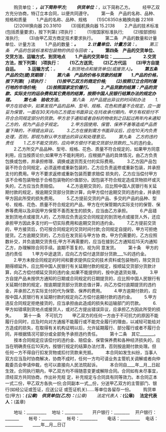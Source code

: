 
 


 　　购货单位：_________，以下简称甲方;
　　供货单位：_________，以下简称乙方。
　　经甲乙双方充分协商，特订立本合同，以便共同遵守。
　　第一条　产品的名称、品种、规格和质量
　　1.产品的名称、品种、规格
　　(1)SC6350水箱换向器 22*16*8
　　(2)20W换向器 20.3*16*10
　　(3)摇机换向器 15.2*13*8
　　2.产品的技术标准(包括质量要求)，按下列第( )项执行：
　　(1)按国家标准执行;
　　(2)按部颁标准执行;
　　(3)由甲乙双方商定技术要求执行。
　　第二条　产品的数量和计量单位、计量方法
　　1.产品的数量：_______。
　　2.计量单位、计量方法：______。
　　第三条　产品的包装标准和包装物的供应与回收：_______。
　　第四条　产品的交货单位、交货方法、运输方式、到货地点
　　1.产品的交货单位：________。
　　2.交货方法，按下列第(　)项执行：
　　(1)乙方送货;
　　(2)乙方代运
　　(3)甲方自提自运。
　　3.运输方式：_______。
　　4.到货地点和接货单位(或接货人)________。
　　第五条　产品的交(提)货期限：
　　第六条　产品的价格与货款的结算
　　1.产品的价格，按下列第(　)项执行：
　　(1)按甲乙双方的商定价格;
　　(2)按照订立合同时履行地的市场价格;
　　(3)按照国家定价履行。
　　2.产品货款的结算：产品的货款、实际支付的运杂费和其它费用的结算，按照中国人民银行结算办法的规定办理。
　　第七条　验收方法________。
　　第八条　对产品提出异议的时间和办法
　　1.甲方在验收中，如果发现产品的品种、型号、规格、花色和质量不合规定，应一面妥为保管，一面在30天内向乙方提出书面异议;在托收承付期内，甲方有权拒付不符合合同规定部分的货款。甲方怠于通知或者自标的物收到之日起过两年内未通知乙方的，视为产品合乎规定。
　　2.甲方因使用、保管、保养不善等造成产品质量下降的，不得提出异议。
　　3.乙方在接到需方书面异议后，应在10天内负责处理，否则，即视为默认甲方提出的异议和处理意见。
　　第九条　乙方的违约责任
　　1.乙方不能交货的，应向甲方偿付不能交货部分货款的___%的违约金。
　　2.乙方所交产品品种、型号、规格、花色、质量不符合规定的，如果甲方同意利用，应当按质论价;如果甲方不能利用的，应根据产品的具体情况，由乙方负责包换或包修，并承担修理、调换或退货而支付的实际费用。
　　3.乙方因产品包装不符合合同规定，必须返修或重新包装的，乙方应负责返修或重新包装，并承担支付的费用。甲方不要求返修或重新包装而要求赔偿 损失的，乙方应当偿付甲方该不合格包装物低于合格包装物的价值部分。因包装不符合规定造成货物损坏或灭失的，乙方应当负责赔偿。
　　4.乙方逾期交货的，应比照中国人民银行有关延期付款的规定，按逾期交货部分货款计算，向甲方偿付逾期交货的违约金，并承担甲方因此所受的损失费用。
　　5.乙方提前交货的产品、多交的产品的品种、型号、规格、花色、质量不符合规定的产品，甲方在代保管期内实际支付的保管、保养等费用以及非因甲方保管不善而发生的损失，应当由乙方承担。
　　6.产品错发到货地点或接货人的，乙方除应负责运交合同规定的到货地点或接货人外，还应承担甲方因此多支付的一切实际费用和逾期交货的违约金。
　　7.乙方提前交货的，甲方接货后，仍可按合同规定的交货时间付款;合同规定自提的，甲方可拒绝提货。乙方逾期交货的，乙方应在发货前与甲方协 商，甲方仍需要的，乙方应照数补交，并负逾期交货责任;甲方不再需要的，应当在接到乙方通知后15天内通知乙方，办理解除合同手续。逾期不答复的，视为同 意发货。
　　第十条　甲方的违约责任
　　1.甲方中途退货，应向乙方偿付退货部分货款___%的违约金。
　　2.甲方未按合同规定的时间和要求提供应交的技术资料或包装物的，除交货日期得顺延外，应比照中国人民银行有关延期付款的规定，按顺延交货部分货款计算，向乙方偿付顺延交货的违约金;如果不能提供的，按中途退货处理。
　　3.甲方自提产品未按供方通知的日期或合同规定的日期提货的，应比照中国人民银行有关延期付款的规定，按逾期提货部分货款总值计算，向乙方偿付逾期提货的违约金，并承担乙方实际支付的代为保管、保养的费用。
　　4.甲方逾期付款的，应按中国人民银行有关延期付款的规定向乙方偿付逾期付款的违约金。
　　5.甲方违反合同规定拒绝接货的，应当承担由此造成的损失和运输部门的罚款。
　　6.甲方如错填到货地点或接货人，或对乙方提出错误异议，应承担乙方因此所受的损失。
　　第十一条　不可抗力
　　甲乙双方的任何一方由于不可抗力的原因不能履行合同时，应及时向对方通报不能履行或不能完全履行的理由，以减轻可能给对方造成的损失，在取得有关机构证明以后，允许延期履行、部分履行或者不履行合同，并根据情况可部分或全部免予承担违约责任。
　　第十二条　其它_______。
　　按本合同规定应该偿付的违约金、赔偿金、保管保养费和各种经济损失的，应当在明确责任后10天内，按银行规定的结算办法付清，否则按逾期付款处理。但任何一方不得自行扣发货物或扣付货款来充抵。
　　本合同如发生纠纷，当事人双方应当及时协商解决，协商不成时，任何一方均可请业务主管机关调解或者向仲裁委员会申请仲裁，也可以直接向人民法院起诉。
　　本合同自____年__月__日起生效，合同执行期内，甲乙双方均不得随意变更或解除合同。合同如有未尽事宜，须经双方共同协商，作出补充规 定，补充规定与合同具有同等效力。本合同正本一式二份，甲乙双方各执一份;合同副本一式__份，分送甲乙双方的主管部门、银行(如经公证或签证，应送公证 或签证机关)……等单位各留存一份。
　　购货单位(甲方)：____(公章)　供货单位(乙方)：___(公章)
　　法定代表人：_______(公章)　 法定代表人：______(盖章) 

 　　地址：__________　          地址：_________
　　开户银行：________　        开户银行：_______
　　帐号：__________　          帐号：_________
　　电话：__________　          电话：_________
　　____年__月__日订
 
 


 

 
 
 
 
 
  


  
 

  


  


  
 
 
 
 

